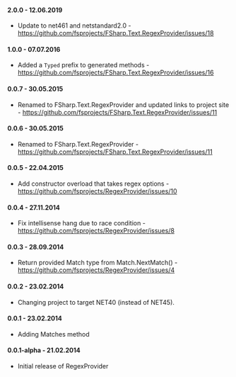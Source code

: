 #### 2.0.0 - 12.06.2019
* Update to net461 and netstandard2.0 - https://github.com/fsprojects/FSharp.Text.RegexProvider/issues/18

#### 1.0.0 - 07.07.2016
* Added a `Typed` prefix to generated methods - https://github.com/fsprojects/FSharp.Text.RegexProvider/issues/16

#### 0.0.7 - 30.05.2015
* Renamed to FSharp.Text.RegexProvider and updated links to project site - https://github.com/fsprojects/FSharp.Text.RegexProvider/issues/11

#### 0.0.6 - 30.05.2015
* Renamed to FSharp.Text.RegexProvider - https://github.com/fsprojects/FSharp.Text.RegexProvider/issues/11

#### 0.0.5 - 22.04.2015
* Add constructor overload that takes regex options - https://github.com/fsprojects/RegexProvider/issues/10

#### 0.0.4 - 27.11.2014
* Fix intellisense hang due to race condition -  https://github.com/fsprojects/RegexProvider/issues/8

#### 0.0.3 - 28.09.2014
* Return provided Match type from Match.NextMatch() - https://github.com/fsprojects/RegexProvider/issues/4

#### 0.0.2 - 23.02.2014
* Changing project to target NET40 (instead of NET45).

#### 0.0.1 - 23.02.2014
* Adding Matches method

#### 0.0.1-alpha - 21.02.2014
* Initial release of RegexProvider
